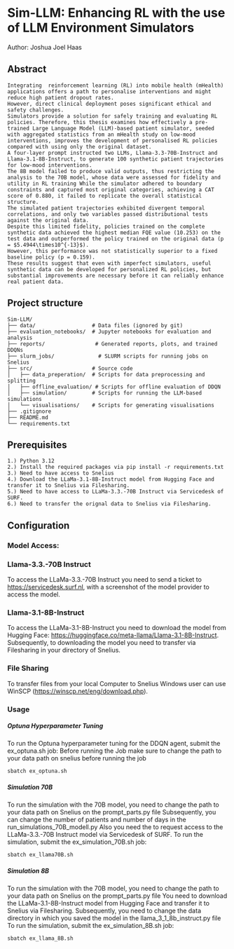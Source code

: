 # Sim-LLM: Enhancing RL with the use of LLM Environment Simulators 
Author: Joshua Joel Haas


## Abstract 
```text
Integrating  reinforcement learning (RL) into mobile health (mHealth) applications offers a path to personalise interventions and might reduce high patient dropout rates. 
However, direct clinical deployment poses significant ethical and safety challenges. 
Simulators provide a solution for safely training and evaluating RL policies. Therefore, this thesis examines how effectively a pre-trained Large Language Model (LLM)-based patient simulator, seeded with aggregated statistics from an mHealth study on low-mood interventions, improves the development of personalised RL policies compared with using only the original dataset.
A four-layer prompt instructed two LLMs, Llama-3.3-70B-Instruct and Llama-3.1-8B-Instruct, to generate 100 synthetic patient trajectories for low-mood interventions. 
The 8B model failed to produce valid outputs, thus restricting the analysis to the 70B model, whose data were assessed for fidelity and utility in RL training While the simulator adhered to boundary constraints and captured most original categories, achieving a CAT score of 0.880, it failed to replicate the overall statistical structure. 
The simulated patient trajectories exhibited divergent temporal correlations, and only two variables passed distributional tests against the original data.
Despite this limited fidelity, policies trained on the complete synthetic data achieved the highest median FQE value (10.253) on the test data and outperformed the policy trained on the original data (p = $5.4944\times10^{-13}$). 
However, this performance was not statistically superior to a fixed baseline policy (p = 0.159). 
These results suggest that even with imperfect simulators, useful synthetic data can be developed for personalized RL policies, but substantial improvements are necessary before it can reliably enhance real patient data. 
```
## Project structure

```text
Sim-LLM/
├── data/                  # Data files (ignored by git)
├── evaluation_notebooks/  # Jupyter notebooks for evaluation and analysis
├── reports/                # Generated reports, plots, and trained DDQNs
├── slurm_jobs/              # SLURM scripts for running jobs on Snelius
├── src/                   # Source code
│   ├── data_preperation/  # Scripts for data preprocessing and splitting
│   ├── offline_evaluation/ # Scripts for offline evaluation of DDQN 
│   ├── simulation/        # Scripts for running the LLM-based simulations
│   └── visualisations/    # Scripts for generating visualisations
├── .gitignore
├── README.md
└── requirements.txt
```
## Prerequisites
```text
1.) Python 3.12 
2.) Install the required packages via pip install -r requirements.txt 
3.) Need to have access to Snelius 
4.) Download the LLaMa-3.1-8B-Instruct model from Hugging Face and transfer it to Snelius via Filesharing. 
5.) Need to have access to LLaMa-3.3.-70B Instruct via Servicedesk of SURF. 
6.) Need to transfer the orignal data to Snelius via Filesharing.
```


## Configuration

### Model Access:

### Llama-3.3.-70B Instruct
To access the LLaMa-3.3.-70B Instruct you need to send a ticket to  https://servicedesk.surf.nl, with a screenshot of the model provider to access the model. 

### Llama-3.1-8B-Instruct
To access the LLaMa-3.1-8B-Instruct you need to download the model from Hugging Face: https://huggingface.co/meta-llama/Llama-3.1-8B-Instruct. Subsequently, to downloading the model you need to transfer via Filesharing in your directory of Snelius. 

### File Sharing 
To transfer files from your local Computer to Snelius Windows user can use WinSCP (https://winscp.net/eng/download.php).

### Usage 

##### Optuna Hyperparameter Tuning
To run the Optuna hyperparameter tuning for the DDQN agent, submit the ex_optuna.sh job:
Before running the Job make sure to change the path to your data path on snelius before running the job

```bash
sbatch ex_optuna.sh
```

##### Simulation 70B
To run the simulation with the 70B model, you need to change the path to your data path on Snelius on the prompt_parts.py file
Subsequently, you can change the number of patients and number of days in the run_simulations_70B_modell.py
Also you need the to request access to the LLaMa-3.3.-70B Instruct model via Servicedesk of SURF.
To run the simulation, submit the ex_simulation_70B.sh job:

```bash
sbatch ex_llama70B.sh
```

##### Simulation 8B
To run the simulation with the 70B model, you need to change the path to your data path on Snelius on the prompt_parts.py file
You need to download the LLaMa-3.1-8B-Instruct model from Hugging Face and transfer it to Snelius via Filesharing.
Subsequently, you need to change the data directory in which you saved the model in the llama_3_1_8b_instruct.py file
To run the simulation, submit the ex_simulation_8B.sh job:

```bash
sbatch ex_llama_8B.sh
```